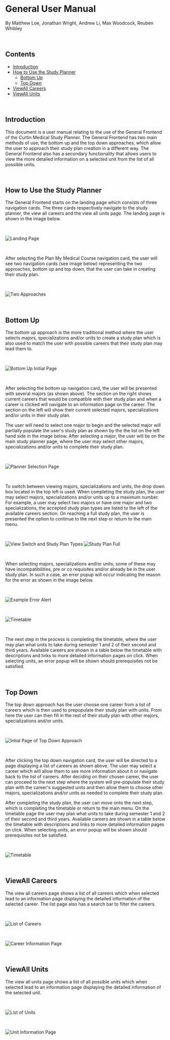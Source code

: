 # General User Manual

By Matthew Loe, Jonathan Wright, Andrew Li, Max Woodcock, Reuben Whibley

<p>&nbsp;</p>

## Contents

- [Introduction](#introduction)
- [How to Use the Study Planner](#how-to-use-the-study-planner)
    - [Bottom Up](#bottom-up)
    - [Top Down](#top-down)
- [ViewAll Careers](#viewall-careers)
- [ViewAll Units](#viewall-units)

<p>&nbsp;</p>

## Introduction

This document is a user manual relating to the use of the General Frontend of the Curtin Medical Study Planner. The General Frontend has two main methods of use, the bottom up and the top down approaches, which allow the user to approach their study plan creation in a different way. The General Frontend also has a secondary functionality that allows users to view the more detailed information on a selected unit from the list of all possible units.

<p>&nbsp;</p>

## How to Use the Study Planner

The General Frontend starts on the landing page which consists of three navigation cards. The three cards respectively navigate to the study planner, the view all careers and the view all units page. The landing page is shown in the image below.

<p>&nbsp;</p>

![Landing Page](./imgs/General/Landing.PNG)

<p>&nbsp;</p>

After selecting the Plan My Medical Course navigation card, the user will see two navigation cards (see image below) representing the two approaches, bottom up and top down, that the user can take in creating their study plan.

<p>&nbsp;</p>

![Two Approaches](./imgs/General/TwoApproaches.PNG)

<p>&nbsp;</p>

## Bottom Up

The bottom up approach is the more traditional method where the user selects majors, specializations and/or units to create a study plan which is also used to match the user with possible careers that their study plan may lead them to.

<p>&nbsp;</p>

![Bottom Up Initial Page](./imgs/General/BottomUpInitial.PNG)

<p>&nbsp;</p>

After selecting the bottom up navigation card, the user will be presented with several majors (as shown above). The section on the right shows current careers that would be compatible with their study plan and when a career is clicked will navigate to an information page on the career. The section on the left will show their current selected majors, specializations and/or units in their study plan.

The user will need to select one major to begin and the selected major will partially populate the user&#39;s study plan as shown by the the list on the left hand side in the image below. After selecting a major, the user will be on the main study planner page, where the user may select other majors, specializations and/or units to complete their study plan.

<p>&nbsp;</p>

![Planner Selection Page](./imgs/General/BottomUpSelection.PNG)

<p>&nbsp;</p>

To switch between viewing majors, specializations and units, the drop down box located in the top left is used. When completing the study plan, the user may select majors, specializations and/or units up to a maximum number. For example, a user may select two majors or have one major and two specializations, the accepted study plan types are listed to the left of the available careers section. On reaching a full study plan, the user is presented the option to continue to the next step or return to the main menu.

<p>&nbsp;</p>

![View Switch and Study Plan Types](./imgs/General/ViewSwitchAndTypes.PNG)
![Study Plan Full](./imgs/General/StudyFull.PNG)

<p>&nbsp;</p>

When selecting majors, specializations and/or units, some of these may have incompatibilities, pre or co requisites and/or already be in the user study plan. In such a case, an error popup will occur indicating the reason for the error as shown in the image below.

<p>&nbsp;</p>

![Example Error Alert](./imgs/General/BottomUpError.PNG)

<p>&nbsp;</p>

![Timetable](./imgs/General/Timetable.PNG)

<p>&nbsp;</p>

The next step in the process is completing the timetable, where the user may plan what units to take during semester 1 and 2 of their second and third years. Available careers are shown in a table below the timetable with descriptions and links to more detailed information pages on click. When selecting units, an error popup will be shown should prerequisites not be satisfied. 

<p>&nbsp;</p>

## Top Down

The top down approach has the user choose one career from a list of careers which is then used to prepopulate their study plan with units. From here the user can then fill in the rest of their study plan with other majors, specializations and/or units.

<p>&nbsp;</p>

![Intial Page of Top Down Approach](./imgs/General/TopDownInitial.PNG)

<p>&nbsp;</p>

After clicking the top down navigation card, the user will be directed to a page displaying a list of careers as shown above. The user may select a career which will allow them to see more information about it or navigate back to the list of careers. After deciding on their chosen career, the user can proceed to the next step where the system will pre-populate their study plan with the career&#39;s suggested units and then allow them to choose other majors, specializations and/or units as needed to complete their study plan.

After completing the study plan, the user can move onto the next step, which is completing the timetable or return to the main menu. On the timetable page the user may plan what units to take during semester 1 and 2 of their second and third years. Available careers are shown in a table below the timetable with descriptions and links to more detailed information pages on click. When selecting units, an error popup will be shown should prerequisites not be satisfied. 

<p>&nbsp;</p>

![Timetable](./imgs/General/Timetable.PNG)

<p>&nbsp;</p>

## ViewAll Careers

The view all careers page shows a list of all careers which when selected lead to an information page displaying the detailed information of the selected career. The list page also has a search bar to filter the careers.

<p>&nbsp;</p>

![List of Careers](./imgs/General/CareersAll.PNG)

<p>&nbsp;</p>

![Career Information Page](./imgs/General/CareerInfo.PNG)

<p>&nbsp;</p>

## ViewAll Units

The view all units page shows a list of all possible units which when selected lead to an information page displaying the detailed information of the selected unit.

<p>&nbsp;</p>

![List of Units](./imgs/General/UnitsAll.PNG)

<p>&nbsp;</p>

![Unit Information Page](./imgs/General/UnitInfo.PNG)
